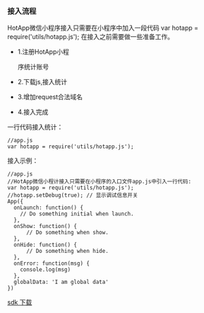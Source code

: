 ### 接入流程

HotApp微信小程序接入只需要在小程序中加入一段代码 var hotapp = require\('utils/hotapp.js'\); 在接入之前需要做一些准备工作。

* 1.注册HotApp小程

  序统计账号

* 2.下载js,接入统计

* 3.增加request合法域名

* 4.接入完成

一行代码接入统计：

```
//app.js
var hotapp = require('utils/hotapp.js');
```

接入示例：

```
//app.js
//HotApp微信小程计接入只需要在小程序的入口文件app.js中引入一行代码:
var hotapp = require('utils/hotapp.js');
//hotapp.setDebug(true); // 显示调试信息开关
App({
  onLaunch: function() { 
    // Do something initial when launch.
  },
  onShow: function() {
      // Do something when show.
  },
  onHide: function() {
      // Do something when hide.
  },
  onError: function(msg) {
    console.log(msg)
  },
  globalData: 'I am global data'
})
```

[sdk 下载](http://wenda.hotapp.cn/article/1)

